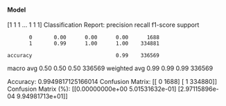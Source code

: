 #### Model
[1 1 1 ... 1 1 1]
Classification Report:
              precision    recall  f1-score   support

           0       0.00      0.00      0.00      1688
           1       0.99      1.00      1.00    334881

    accuracy                           0.99    336569
   macro avg       0.50      0.50      0.50    336569
weighted avg       0.99      0.99      0.99    336569

Accuracy: 0.9949817125166014
Confusion Matrix:
[[     0   1688]
 [     1 334880]]
Confusion Matrix (%):
[[0.00000000e+00 5.01531632e-01]
 [2.97115896e-04 9.94981713e+01]]
